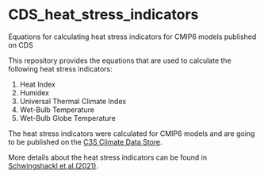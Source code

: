 # CDS_heat_stress_indicators
Equations for calculating heat stress indicators for CMIP6 models published on CDS

This repository provides the equations that are used to calculate the following heat stress indicators:
<ol>
<li>Heat Index</li>
<li>Humidex</li>
<li>Universal Thermal Climate Index</li>
<li>Wet-Bulb Temperature</li>
<li>Wet-Bulb Globe Temperature</li>
</ol>

The heat stress indicators were calculated for CMIP6 models and are going to be published on the [C3S Climate Data Store](https://cds.climate.copernicus.eu).

More details about the heat stress indicators can be found in [Schwingshackl et al.(2021)](https://doi.org/10.1029/2020EF001885).
